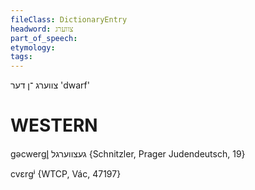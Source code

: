 ```yaml
---
fileClass: DictionaryEntry
headword: צווערג
part_of_speech: 
etymology: 
tags: 
---
```

צווערג
־ן
דער
'dwarf'

WESTERN
========

gəcwergl̥ געצווערגל {Schnitzler, Prager Judendeutsch, 19}

cvɛrgʲ {WTCP, Vác, 47197}